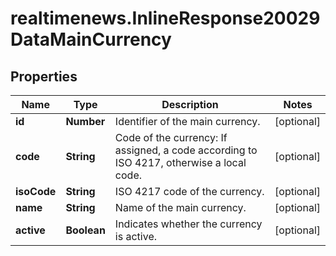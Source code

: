 # realtimenews.InlineResponse20029DataMainCurrency

## Properties

Name | Type | Description | Notes
------------ | ------------- | ------------- | -------------
**id** | **Number** | Identifier of the main currency. | [optional] 
**code** | **String** | Code of the currency: If assigned, a code according to ISO 4217, otherwise a local code. | [optional] 
**isoCode** | **String** | ISO 4217 code of the currency. | [optional] 
**name** | **String** | Name of the main currency. | [optional] 
**active** | **Boolean** | Indicates whether the currency is active. | [optional] 


